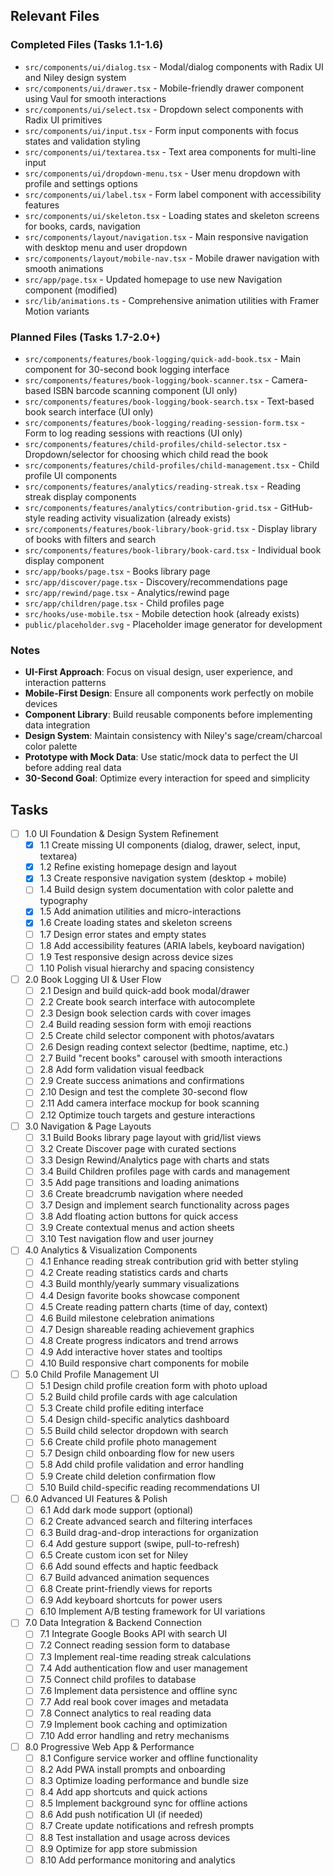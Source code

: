 ## Relevant Files

### Completed Files (Tasks 1.1-1.6)
- `src/components/ui/dialog.tsx` - Modal/dialog components with Radix UI and Niley design system
- `src/components/ui/drawer.tsx` - Mobile-friendly drawer component using Vaul for smooth interactions
- `src/components/ui/select.tsx` - Dropdown select components with Radix UI primitives
- `src/components/ui/input.tsx` - Form input components with focus states and validation styling
- `src/components/ui/textarea.tsx` - Text area components for multi-line input
- `src/components/ui/dropdown-menu.tsx` - User menu dropdown with profile and settings options
- `src/components/ui/label.tsx` - Form label component with accessibility features
- `src/components/ui/skeleton.tsx` - Loading states and skeleton screens for books, cards, navigation
- `src/components/layout/navigation.tsx` - Main responsive navigation with desktop menu and user dropdown
- `src/components/layout/mobile-nav.tsx` - Mobile drawer navigation with smooth animations
- `src/app/page.tsx` - Updated homepage to use new Navigation component (modified)
- `src/lib/animations.ts` - Comprehensive animation utilities with Framer Motion variants

### Planned Files (Tasks 1.7-2.0+)
- `src/components/features/book-logging/quick-add-book.tsx` - Main component for 30-second book logging interface
- `src/components/features/book-logging/book-scanner.tsx` - Camera-based ISBN barcode scanning component (UI only)
- `src/components/features/book-logging/book-search.tsx` - Text-based book search interface (UI only)
- `src/components/features/book-logging/reading-session-form.tsx` - Form to log reading sessions with reactions (UI only)
- `src/components/features/child-profiles/child-selector.tsx` - Dropdown/selector for choosing which child read the book
- `src/components/features/child-profiles/child-management.tsx` - Child profile UI components
- `src/components/features/analytics/reading-streak.tsx` - Reading streak display components
- `src/components/features/analytics/contribution-grid.tsx` - GitHub-style reading activity visualization (already exists)
- `src/components/features/book-library/book-grid.tsx` - Display library of books with filters and search
- `src/components/features/book-library/book-card.tsx` - Individual book display component
- `src/app/books/page.tsx` - Books library page
- `src/app/discover/page.tsx` - Discovery/recommendations page
- `src/app/rewind/page.tsx` - Analytics/rewind page
- `src/app/children/page.tsx` - Child profiles page
- `src/hooks/use-mobile.tsx` - Mobile detection hook (already exists)
- `public/placeholder.svg` - Placeholder image generator for development

### Notes

- **UI-First Approach**: Focus on visual design, user experience, and interaction patterns
- **Mobile-First Design**: Ensure all components work perfectly on mobile devices
- **Component Library**: Build reusable components before implementing data integration
- **Design System**: Maintain consistency with Niley's sage/cream/charcoal color palette
- **Prototype with Mock Data**: Use static/mock data to perfect the UI before adding real data
- **30-Second Goal**: Optimize every interaction for speed and simplicity

## Tasks

- [ ] 1.0 UI Foundation & Design System Refinement
  - [x] 1.1 Create missing UI components (dialog, drawer, select, input, textarea)
  - [x] 1.2 Refine existing homepage design and layout
  - [x] 1.3 Create responsive navigation system (desktop + mobile)
  - [ ] 1.4 Build design system documentation with color palette and typography
  - [x] 1.5 Add animation utilities and micro-interactions
  - [x] 1.6 Create loading states and skeleton screens
  - [ ] 1.7 Design error states and empty states
  - [ ] 1.8 Add accessibility features (ARIA labels, keyboard navigation)
  - [ ] 1.9 Test responsive design across device sizes
  - [ ] 1.10 Polish visual hierarchy and spacing consistency

- [ ] 2.0 Book Logging UI & User Flow
  - [ ] 2.1 Design and build quick-add book modal/drawer
  - [ ] 2.2 Create book search interface with autocomplete
  - [ ] 2.3 Design book selection cards with cover images
  - [ ] 2.4 Build reading session form with emoji reactions
  - [ ] 2.5 Create child selector component with photos/avatars
  - [ ] 2.6 Design reading context selector (bedtime, naptime, etc.)
  - [ ] 2.7 Build "recent books" carousel with smooth interactions
  - [ ] 2.8 Add form validation visual feedback
  - [ ] 2.9 Create success animations and confirmations
  - [ ] 2.10 Design and test the complete 30-second flow
  - [ ] 2.11 Add camera interface mockup for book scanning
  - [ ] 2.12 Optimize touch targets and gesture interactions

- [ ] 3.0 Navigation & Page Layouts
  - [ ] 3.1 Build Books library page layout with grid/list views
  - [ ] 3.2 Create Discover page with curated sections
  - [ ] 3.3 Design Rewind/Analytics page with charts and stats
  - [ ] 3.4 Build Children profiles page with cards and management
  - [ ] 3.5 Add page transitions and loading animations
  - [ ] 3.6 Create breadcrumb navigation where needed
  - [ ] 3.7 Design and implement search functionality across pages
  - [ ] 3.8 Add floating action buttons for quick access
  - [ ] 3.9 Create contextual menus and action sheets
  - [ ] 3.10 Test navigation flow and user journey

- [ ] 4.0 Analytics & Visualization Components
  - [ ] 4.1 Enhance reading streak contribution grid with better styling
  - [ ] 4.2 Create reading statistics cards and charts
  - [ ] 4.3 Build monthly/yearly summary visualizations
  - [ ] 4.4 Design favorite books showcase component
  - [ ] 4.5 Create reading pattern charts (time of day, context)
  - [ ] 4.6 Build milestone celebration animations
  - [ ] 4.7 Design shareable reading achievement graphics
  - [ ] 4.8 Create progress indicators and trend arrows
  - [ ] 4.9 Add interactive hover states and tooltips
  - [ ] 4.10 Build responsive chart components for mobile

- [ ] 5.0 Child Profile Management UI
  - [ ] 5.1 Design child profile creation form with photo upload
  - [ ] 5.2 Build child profile cards with age calculation
  - [ ] 5.3 Create child profile editing interface
  - [ ] 5.4 Design child-specific analytics dashboard
  - [ ] 5.5 Build child selector dropdown with search
  - [ ] 5.6 Create child profile photo management
  - [ ] 5.7 Design child onboarding flow for new users
  - [ ] 5.8 Add child profile validation and error handling
  - [ ] 5.9 Create child deletion confirmation flow
  - [ ] 5.10 Build child-specific reading recommendations UI

- [ ] 6.0 Advanced UI Features & Polish
  - [ ] 6.1 Add dark mode support (optional)
  - [ ] 6.2 Create advanced search and filtering interfaces
  - [ ] 6.3 Build drag-and-drop interactions for organization
  - [ ] 6.4 Add gesture support (swipe, pull-to-refresh)
  - [ ] 6.5 Create custom icon set for Niley
  - [ ] 6.6 Add sound effects and haptic feedback
  - [ ] 6.7 Build advanced animation sequences
  - [ ] 6.8 Create print-friendly views for reports
  - [ ] 6.9 Add keyboard shortcuts for power users
  - [ ] 6.10 Implement A/B testing framework for UI variations

- [ ] 7.0 Data Integration & Backend Connection
  - [ ] 7.1 Integrate Google Books API with search UI
  - [ ] 7.2 Connect reading session form to database
  - [ ] 7.3 Implement real-time reading streak calculations
  - [ ] 7.4 Add authentication flow and user management
  - [ ] 7.5 Connect child profiles to database
  - [ ] 7.6 Implement data persistence and offline sync
  - [ ] 7.7 Add real book cover images and metadata
  - [ ] 7.8 Connect analytics to real reading data
  - [ ] 7.9 Implement book caching and optimization
  - [ ] 7.10 Add error handling and retry mechanisms

- [ ] 8.0 Progressive Web App & Performance
  - [ ] 8.1 Configure service worker and offline functionality
  - [ ] 8.2 Add PWA install prompts and onboarding
  - [ ] 8.3 Optimize loading performance and bundle size
  - [ ] 8.4 Add app shortcuts and quick actions
  - [ ] 8.5 Implement background sync for offline actions
  - [ ] 8.6 Add push notification UI (if needed)
  - [ ] 8.7 Create update notifications and refresh prompts
  - [ ] 8.8 Test installation and usage across devices
  - [ ] 8.9 Optimize for app store submission
  - [ ] 8.10 Add performance monitoring and analytics